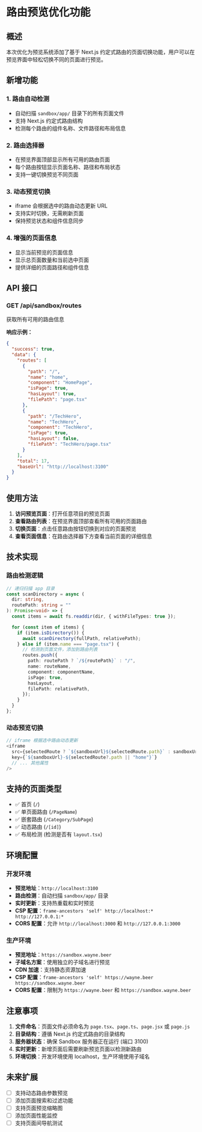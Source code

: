 # 路由预览优化功能

## 概述

本次优化为预览系统添加了基于 Next.js 约定式路由的页面切换功能，用户可以在预览界面中轻松切换不同的页面进行预览。

## 新增功能

### 1. 路由自动检测

- 自动扫描 `sandbox/app/` 目录下的所有页面文件
- 支持 Next.js 约定式路由结构
- 检测每个路由的组件名称、文件路径和布局信息

### 2. 路由选择器

- 在预览界面顶部显示所有可用的路由页面
- 每个路由按钮显示页面名称、路径和布局状态
- 支持一键切换预览不同页面

### 3. 动态预览切换

- iframe 会根据选中的路由动态更新 URL
- 支持实时切换，无需刷新页面
- 保持预览状态和组件信息同步

### 4. 增强的页面信息

- 显示当前预览的页面信息
- 显示总页面数量和当前选中页面
- 提供详细的页面路径和组件信息

## API 接口

### GET /api/sandbox/routes

获取所有可用的路由信息

**响应示例：**

```json
{
  "success": true,
  "data": {
    "routes": [
      {
        "path": "/",
        "name": "home",
        "component": "HomePage",
        "isPage": true,
        "hasLayout": true,
        "filePath": "page.tsx"
      },
      {
        "path": "/TechHero",
        "name": "TechHero",
        "component": "TechHero",
        "isPage": true,
        "hasLayout": false,
        "filePath": "TechHero/page.tsx"
      }
    ],
    "total": 17,
    "baseUrl": "http://localhost:3100"
  }
}
```

## 使用方法

1. **访问预览页面**：打开任意项目的预览页面
2. **查看路由列表**：在预览界面顶部查看所有可用的页面路由
3. **切换页面**：点击任意路由按钮切换到对应的页面预览
4. **查看页面信息**：在路由选择器下方查看当前页面的详细信息

## 技术实现

### 路由检测逻辑

```typescript
// 递归扫描 app 目录
const scanDirectory = async (
  dir: string,
  routePath: string = ""
): Promise<void> => {
  const items = await fs.readdir(dir, { withFileTypes: true });

  for (const item of items) {
    if (item.isDirectory()) {
      await scanDirectory(fullPath, relativePath);
    } else if (item.name === "page.tsx") {
      // 检测到页面文件，添加到路由列表
      routes.push({
        path: routePath ? `/${routePath}` : "/",
        name: routeName,
        component: componentName,
        isPage: true,
        hasLayout,
        filePath: relativePath,
      });
    }
  }
};
```

### 动态预览切换

```typescript
// iframe 根据选中路由动态更新
<iframe
  src={selectedRoute ? `${sandboxUrl}${selectedRoute.path}` : sandboxUrl}
  key={`${sandboxUrl}-${selectedRoute?.path || "home"}`}
  // ... 其他属性
/>
```

## 支持的页面类型

- ✅ 首页 (`/`)
- ✅ 单页面路由 (`/PageName`)
- ✅ 嵌套路由 (`/Category/SubPage`)
- ✅ 动态路由 (`/[id]`)
- ✅ 布局检测 (检测是否有 `layout.tsx`)

## 环境配置

### 开发环境

- **预览地址**：`http://localhost:3100`
- **路由检测**：自动扫描 `sandbox/app/` 目录
- **实时更新**：支持热重载和实时预览
- **CSP 配置**：`frame-ancestors 'self' http://localhost:* http://127.0.0.1:*`
- **CORS 配置**：允许 `http://localhost:3000` 和 `http://127.0.0.1:3000`

### 生产环境

- **预览地址**：`https://sandbox.wayne.beer`
- **子域名方案**：使用独立的子域名进行预览
- **CDN 加速**：支持静态资源加速
- **CSP 配置**：`frame-ancestors 'self' https://wayne.beer https://sandbox.wayne.beer`
- **CORS 配置**：限制为 `https://wayne.beer` 和 `https://sandbox.wayne.beer`

## 注意事项

1. **文件命名**：页面文件必须命名为 `page.tsx`、`page.ts`、`page.jsx` 或 `page.js`
2. **目录结构**：遵循 Next.js 约定式路由的目录结构
3. **服务器状态**：确保 Sandbox 服务器正在运行 (端口 3100)
4. **实时更新**：新增页面后需要刷新预览页面以检测新路由
5. **环境切换**：开发环境使用 localhost，生产环境使用子域名

## 未来扩展

- [ ] 支持动态路由参数预览
- [ ] 添加页面搜索和过滤功能
- [ ] 支持页面预览缩略图
- [ ] 添加页面性能监控
- [ ] 支持页面间导航测试
